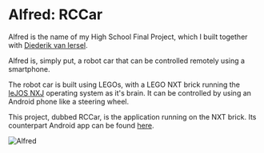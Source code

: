 Alfred: RCCar
=============
Alfred is the name of my High School Final Project, which I built together with [Diederik van Iersel](https://github.com/DWvanIersel). 

Alfred is, simply put, a robot car that can be controlled remotely using a smartphone.

The robot car is built using LEGOs, with a LEGO NXT brick running the [leJOS NXJ](http://lejos.sourceforge.net/) operating system as it's brain. 
It can be controlled by using an Android phone like a steering wheel.

This project, dubbed RCCar, is the application running on the NXT brick. Its counterpart Android app can be found [here](https://github.com/DouweM/RCRemote).

![Alfred](http://f.cl.ly/items/1h2n3Q131o3j0e0J3L3G/Alfred.jpg)